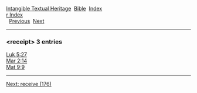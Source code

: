 [Intangible Textual Heritage](../../index)  [Bible](../index) 
[Index](index)   
[r Index](_r_)  
  [Previous](c09210)  [Next](c09212) 

------------------------------------------------------------------------

### &lt;receipt&gt; 3 entries

[Luk 5:27](../kjv/luk005.htm#027)  
[Mar 2:14](../kjv/mar002.htm#014)  
[Mat 9:9](../kjv/mat009.htm#009)  

------------------------------------------------------------------------

[Next: receive (176)](c09212)
